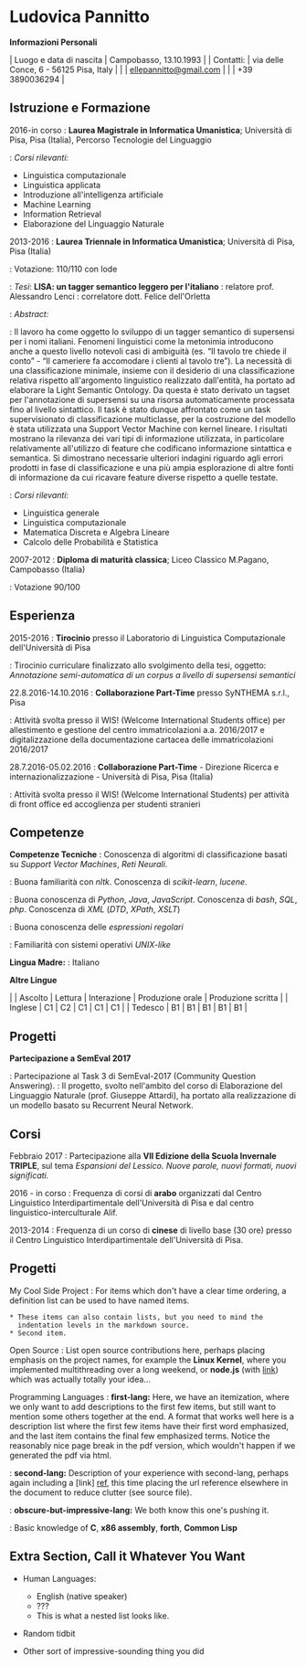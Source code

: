 Ludovica Pannitto
============

**Informazioni Personali**

|   Luogo e data di nascita  |   Campobasso, 13.10.1993                 |
|   Contatti:                |   via delle Conce, 6 - 56125 Pisa, Italy |
|                            |   ellepannitto@gmail.com                 |
|                            |   +39 3890036294                         |


Istruzione e Formazione
---------
2016-in corso 
:   **Laurea Magistrale in Informatica Umanistica**; Università di Pisa, Pisa (Italia), Percorso Tecnologie del Linguaggio


:   *Corsi rilevanti:*
   - Linguistica computazionale
   - Linguistica applicata
   - Introduzione all'intelligenza artificiale
   - Machine Learning
   - Information Retrieval
   - Elaborazione del Linguaggio Naturale
   
    
2013-2016
:   **Laurea Triennale in Informatica Umanistica**; Università di Pisa, Pisa (Italia)

:   Votazione: 110/110 con lode
    
:   *Tesi*: **LISA: un tagger semantico leggero per l'italiano**
:   relatore prof. Alessandro Lenci
:   correlatore dott. Felice dell'Orletta


:   *Abstract:*

:   Il lavoro ha come oggetto lo sviluppo di un tagger semantico di supersensi per i nomi italiani. Fenomeni linguistici come la metonimia introducono anche a questo livello notevoli casi di ambiguità (es. “Il tavolo tre chiede il conto” - “Il cameriere fa accomodare i clienti al tavolo tre”). La necessità di una classificazione minimale, insieme con il desiderio di una classificazione relativa rispetto all'argomento linguistico realizzato dall'entità, ha portato ad elaborare la Light Semantic Ontology. Da questa è stato derivato un tagset per l'annotazione di supersensi su una risorsa automaticamente processata fino al livello sintattico. Il task è stato dunque affrontato come un task supervisionato di classificazione multiclasse, per la    costruzione del modello è stata utilizzata una Support Vector Machine con kernel lineare. I risultati mostrano la rilevanza dei vari tipi di informazione utilizzata, in particolare relativamente all'utilizzo di feature che codificano informazione sintattica e semantica. Si dimostrano necessarie ulteriori indagini riguardo agli errori prodotti in fase di classificazione e una più ampia esplorazione di altre fonti di informazione da cui ricavare feature diverse rispetto a quelle testate.


:   *Corsi rilevanti:*
   - Linguistica generale
   - Linguistica computazionale
   - Matematica Discreta e Algebra Lineare
   - Calcolo delle Probabilità e Statistica

2007-2012
:   **Diploma di maturità classica**; Liceo Classico M.Pagano, Campobasso (Italia)

:   Votazione 90/100

Esperienza
----------

2015-2016
:   **Tirocinio** presso il Laboratorio di Linguistica Computazionale dell'Università di Pisa

:   Tirocinio curriculare finalizzato allo svolgimento della tesi, oggetto: *Annotazione semi-automatica di un corpus a livello   di supersensi semantici*

22.8.2016-14.10.2016
:   **Collaborazione Part-Time** presso SyNTHEMA s.r.l., Pisa

:   Attività svolta presso il WIS! (Welcome International Students office) per allestimento e gestione del centro immatricolazioni a.a. 2016/2017 e digitalizzazione della documentazione cartacea delle immatricolazioni 2016/2017

28.7.2016-05.02.2016
:   **Collaborazione Part-Time** - Direzione Ricerca e internazionalizzazione - Università di Pisa, Pisa (Italia) 

:   Attività svolta presso il WIS! (Welcome International Students) per attività di front office ed accoglienza per studenti stranieri


Competenze
-----------
**Competenze Tecniche**
:   Conoscenza di algoritmi di classificazione basati su *Support Vector Machines*, *Reti Neurali*.

:   Buona familiarità con *nltk*. Conoscenza di *scikit-learn*, *lucene*.

:   Buona conoscenza di *Python*, *Java*, *JavaScript*. Conoscenza di *bash*, *SQL*, *php*. Conoscenza di *XML* (*DTD*, *XPath*, *XSLT*)

:   Buona conoscenza delle *espressioni regolari*

:   Familiarità con sistemi operativi *UNIX-like*
   
   
**Lingua Madre:** 
:   Italiano


**Altre Lingue**

|         |                   Ascolto                  | Lettura | Interazione | Produzione orale | Produzione scritta |
| Inglese |                     C1                     |    C2   |      C1     |        C1        |         C1         |
| Tedesco |                     B1                     |    B1   |      B1     |        B1        |         B1         |  



Progetti
--------
**Partecipazione a SemEval 2017**

:   Partecipazione al Task 3 di SemEval-2017 (Community Question Answering).
:   Il progetto, svolto nell'ambito del corso di Elaborazione del Linguaggio Naturale (prof. Giuseppe Attardi), ha portato alla realizzazione di un modello basato su Recurrent Neural Network.

Corsi
--------

Febbraio 2017
:   Partecipazione alla **VII Edizione della Scuola Invernale TRIPLE**, sul tema *Espansioni del Lessico. Nuove parole, nuovi formati, nuovi significati.*

2016 - in corso
:   Frequenza di corsi di **arabo** organizzati dal Centro Linguistico Interdipartimentale dell'Università di Pisa e dal centro linguistico-interculturale Alif.

2013-2014
:   Frequenza di un corso di **cinese** di livello base (30 ore) presso il Centro Linguistico Interdipartimentale dell'Università di Pisa. 

Progetti
--------

My Cool Side Project
:   For items which don't have a clear time ordering, a definition
    list can be used to have named items.

    * These items can also contain lists, but you need to mind the
      indentation levels in the markdown source.
    * Second item.

Open Source
:   List open source contributions here, perhaps placing emphasis on
    the project names, for example the **Linux Kernel**, where you
    implemented multithreading over a long weekend, or **node.js**
    (with [link](http://nodejs.org)) which was actually totally
    your idea...

Programming Languages
:   **first-lang:** Here, we have an itemization, where we only want
    to add descriptions to the first few items, but still want to
    mention some others together at the end. A format that works well
    here is a description list where the first few items have their
    first word emphasized, and the last item contains the final few
    emphasized terms. Notice the reasonably nice page break in the pdf
    version, which wouldn't happen if we generated the pdf via html.

:   **second-lang:** Description of your experience with second-lang,
    perhaps again including a [link] [ref], this time placing the url
    reference elsewhere in the document to reduce clutter (see source
    file). 

:   **obscure-but-impressive-lang:** We both know this one's pushing
    it.

:   Basic knowledge of **C**, **x86 assembly**, **forth**, **Common Lisp**

[ref]: https://github.com/githubuser/superlongprojectname

Extra Section, Call it Whatever You Want
----------------------------------------

* Human Languages:

     * English (native speaker)
     * ???
     * This is what a nested list looks like.

* Random tidbit

* Other sort of impressive-sounding thing you did
